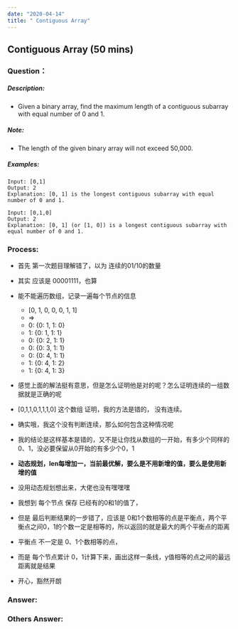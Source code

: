 ```yaml
---
date: "2020-04-14"
title: " Contiguous Array"
---
```


## Contiguous Array (50 mins)

### Question：

##### Description:
* Given a binary array, find the maximum length of a contiguous subarray with equal number of 0 and 1.

##### Note:
* The length of the given binary array will not exceed 50,000.

##### Examples:
```
Input: [0,1]
Output: 2
Explanation: [0, 1] is the longest contiguous subarray with equal number of 0 and 1.

Input: [0,1,0]
Output: 2
Explanation: [0, 1] (or [1, 0]) is a longest contiguous subarray with equal number of 0 and 1.
```

### Process:
- 首先 第一次题目理解错了，以为 连续的01/10的数量
- 其实 应该是 00001111，也算
- 能不能遍历数组，记录一遍每个节点的信息
  * [0, 1, 0, 0, 0, 1, 1]
  * =>
  * 0: {0: 1, 1: 0}
  * 1: {0: 1, 1: 1}
  * 0: {0: 2, 1: 1}
  * 0: {0: 3, 1: 1}
  * 0: {0: 4, 1: 1}
  * 1: {0: 4, 1: 2}
  * 1: {0: 4, 1: 3}

- 感觉上面的解法挺有意思，但是怎么证明他是对的呢？怎么证明连续的一组数据就是正确的呢
- [0,1,1,0,1,1,1,0] 这个数组 证明，我的方法是错的， 没有连续。
- 确实哦，我这个没有判断连续，那么如何包含这种情况呢
- 我的结论是这样基本是错的，又不是让你找从数组的一开始，有多少个同样的0、1，没必要保留从0开始的有多少个0，1
- **动态规划，len每增加一，当前最优解，要么是不用新增的值，要么是使用新增的值**
- 没用动态规划想出来，大佬也没有嘿嘿嘿
- 我想到 每个节点 保存 已经有的0和1的值了，
- 但是 最后判断结果的一步错了，应该是 0和1个数相等的点是平衡点，两个平衡点之间0，1的个数一定是相等的，所以返回的就是最大的两个平衡点的距离
- 平衡点 不一定是 0、1个数相等的点，
- 而是 每个节点累计 0，1计算下来，画出这样一条线，y值相等的点之间的最远距离就是结果
- 开心，豁然开朗

### Answer:

### Others Answer:
